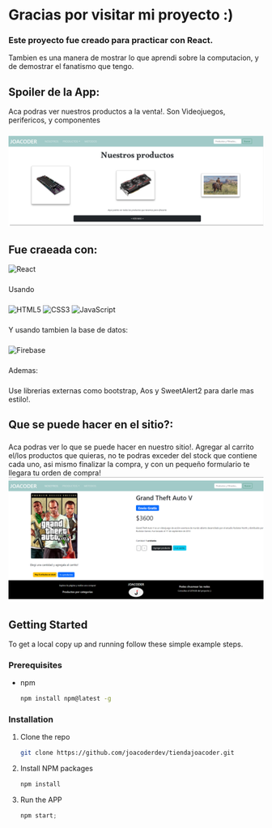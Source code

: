 # Gracias por visitar mi proyecto :)

### Este proyecto fue creado para practicar con React. 
Tambien es una manera de mostrar lo que aprendi sobre la computacion, y de demostrar el fanatismo que tengo.

## Spoiler de la App:
Aca podras ver nuestros productos a la venta!. Son Videojuegos, perifericos, y componentes
###
![](public/asd2.png)
        
## Fue craeada con: 
![React](https://img.shields.io/badge/react-%2320232a.svg?style=for-the-badge&logo=react&logoColor=%2361DAFB)
###
Usando
###
![HTML5](https://img.shields.io/badge/html5-%23E34F26.svg?style=for-the-badge&logo=html5&logoColor=white)
![CSS3](https://img.shields.io/badge/css3-%231572B6.svg?style=for-the-badge&logo=css3&logoColor=white)
![JavaScript](https://img.shields.io/badge/javascript-%23323330.svg?style=for-the-badge&logo=javascript&logoColor=%23F7DF1E)
###
Y usando tambien la base de datos:
###
![Firebase](https://img.shields.io/badge/Firebase-039BE5?style=for-the-badge&logo=Firebase&logoColor=white)
###
Ademas:
###
Use librerias externas como bootstrap, Aos y SweetAlert2 para darle mas estilo!.

## Que se puede hacer en el sitio?:
###
Aca podras ver lo que se puede hacer en nuestro sitio!. Agregar al carrito el/los productos que quieras, no te podras exceder del stock que contiene cada uno, asi mismo finalizar la compra, y con un pequeño formulario te llegara tu orden de compra!
![](public/asd.png)


<!-- GETTING STARTED -->

## Getting Started

To get a local copy up and running follow these simple example steps.

### Prerequisites

- npm
  ```sh
  npm install npm@latest -g
  ```

### Installation

1. Clone the repo
   ```sh
   git clone https://github.com/joacoderdev/tiendajoacoder.git
   ```
2. Install NPM packages
   ```sh
   npm install
   ```
3. Run the APP
   ```js
   npm start;
   ```

